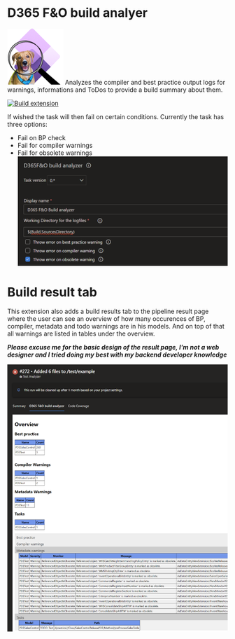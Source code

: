 # D365 F&O build analyer
![Icon](images/extension-icon.png)
Analyzes the compiler and best practice output logs for warnings, informations and ToDos to provide a build summary about them.

[![Build extension](https://github.com/downarowiczd/D365-F-O-build-analyzer/actions/workflows/buildExtension.yml/badge.svg)](https://github.com/downarowiczd/D365-F-O-build-analyzer/actions/workflows/buildExtension.yml)

If wished the task will then fail on certain conditions. 
Currently the task has three options:
* Fail on BP check
* Fail for compiler warnings
* Fail for obsolete warnings
![Build analyzer options](images/build-analyzer-options-V0.png)



# Build result tab
This extension also adds a build results tab to the pipeline result page where the user can see an overview of how many occurences of BP, compiler, metadata and todo warnings are in his models. And on top of that all warnings are listed in tables under the overview. 

***Please excuse me for the basic design of the result page, I'm not a web designer and I tried doing my best with my backend developer knowledge***

![Build result page](images/build-result-page.png)
